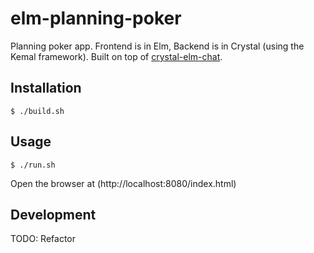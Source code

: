 # elm-planning-poker

Planning poker app. Frontend is in Elm, Backend is in Crystal (using the Kemal framework).
Built on top of [crystal-elm-chat](https://github.com/martimatix/crystal-elm-chat).

## Installation

```
$ ./build.sh
```

## Usage

```
$ ./run.sh
```

Open the browser at (http://localhost:8080/index.html)

## Development

TODO: Refactor

